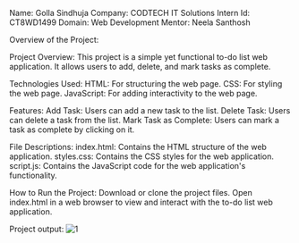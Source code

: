 Name: Golla Sindhuja
Company: CODTECH IT Solutions
Intern Id: CT8WD1499
Domain: Web Development
Mentor: Neela Santhosh


Overview of the Project:

Project Overview: This project is a simple yet functional to-do list web application. It allows users to add, delete, and mark tasks as complete.

Technologies Used: HTML: For structuring the web page. CSS: For styling the web page. JavaScript: For adding interactivity to the web page.

Features: Add Task: Users can add a new task to the list. Delete Task: Users can delete a task from the list. Mark Task as Complete: Users can mark a task as complete by clicking on it.

File Descriptions: index.html: Contains the HTML structure of the web application. styles.css: Contains the CSS styles for the web application. script.js: Contains the JavaScript code for the web application's functionality.

How to Run the Project: Download or clone the project files. Open index.html in a web browser to view and interact with the to-do list web application.

Project output:
![1](https://github.com/user-attachments/assets/931cdc25-b6f2-4ba4-9fd7-eb7666266d26)
